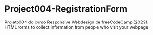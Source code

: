 # Project004-RegistrationForm
Projeto004 do curso Responsive Webdesign de freeCodeCamp (2023). HTML forms to collect information from people who visit your webpage

